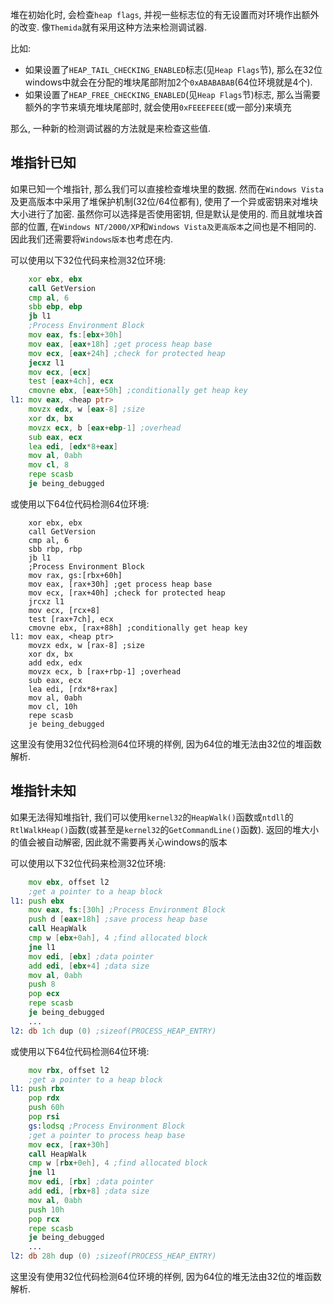 堆在初始化时, 会检查`heap flags`, 并视一些标志位的有无设置而对环境作出额外的改变. 像`Themida`就有采用这种方法来检测调试器.

比如:

* 如果设置了`HEAP_TAIL_CHECKING_ENABLED`标志(见`Heap Flags`节), 那么在32位windows中就会在分配的堆块尾部附加2个`0xABABABAB`(64位环境就是4个).
* 如果设置了`HEAP_FREE_CHECKING_ENABLED`(见`Heap Flags`节)标志, 那么当需要额外的字节来填充堆块尾部时, 就会使用`0xFEEEFEEE`(或一部分)来填充

那么, 一种新的检测调试器的方法就是来检查这些值. 

## 堆指针已知

如果已知一个堆指针, 那么我们可以直接检查堆块里的数据. 然而在`Windows Vista`及更高版本中采用了堆保护机制(32位/64位都有), 使用了一个异或密钥来对堆块大小进行了加密. 虽然你可以选择是否使用密钥, 但是默认是使用的. 而且就堆块首部的位置, 在`Windows NT/2000/XP`和`Windows Vista及更高版本`之间也是不相同的. 因此我们还需要将`Windows版本`也考虑在内. 

可以使用以下32位代码来检测32位环境:

``` asm
    xor ebx, ebx
    call GetVersion
    cmp al, 6
    sbb ebp, ebp
    jb l1
    ;Process Environment Block
    mov eax, fs:[ebx+30h]
    mov eax, [eax+18h] ;get process heap base
    mov ecx, [eax+24h] ;check for protected heap
    jecxz l1
    mov ecx, [ecx]
    test [eax+4ch], ecx
    cmovne ebx, [eax+50h] ;conditionally get heap key
l1: mov eax, <heap ptr>
    movzx edx, w [eax-8] ;size
    xor dx, bx
    movzx ecx, b [eax+ebp-1] ;overhead
    sub eax, ecx
    lea edi, [edx*8+eax]
    mov al, 0abh
    mov cl, 8
    repe scasb
    je being_debugged
```

或使用以下64位代码检测64位环境:

```
    xor ebx, ebx
    call GetVersion
    cmp al, 6
    sbb rbp, rbp
    jb l1
    ;Process Environment Block
    mov rax, gs:[rbx+60h]
    mov eax, [rax+30h] ;get process heap base
    mov ecx, [rax+40h] ;check for protected heap
    jrcxz l1
    mov ecx, [rcx+8]
    test [rax+7ch], ecx
    cmovne ebx, [rax+88h] ;conditionally get heap key
l1: mov eax, <heap ptr>
    movzx edx, w [rax-8] ;size
    xor dx, bx
    add edx, edx
    movzx ecx, b [rax+rbp-1] ;overhead
    sub eax, ecx
    lea edi, [rdx*8+rax]
    mov al, 0abh
    mov cl, 10h
    repe scasb
    je being_debugged
```

这里没有使用32位代码检测64位环境的样例, 因为64位的堆无法由32位的堆函数解析.


## 堆指针未知

如果无法得知堆指针, 我们可以使用`kernel32`的`HeapWalk()`函数或`ntdll`的`RtlWalkHeap()`函数(或甚至是`kernel32`的`GetCommandLine()`函数). 返回的堆大小的值会被自动解密, 因此就不需要再关心windows的版本

可以使用以下32位代码来检测32位环境:

``` asm
    mov ebx, offset l2
    ;get a pointer to a heap block
l1: push ebx
    mov eax, fs:[30h] ;Process Environment Block
    push d [eax+18h] ;save process heap base
    call HeapWalk
    cmp w [ebx+0ah], 4 ;find allocated block
    jne l1
    mov edi, [ebx] ;data pointer
    add edi, [ebx+4] ;data size
    mov al, 0abh
    push 8
    pop ecx
    repe scasb
    je being_debugged
    ...
l2: db 1ch dup (0) ;sizeof(PROCESS_HEAP_ENTRY)
```

或使用以下64位代码检测64位环境:

``` asm
    mov rbx, offset l2
    ;get a pointer to a heap block
l1: push rbx
    pop rdx
    push 60h
    pop rsi
    gs:lodsq ;Process Environment Block
    ;get a pointer to process heap base
    mov ecx, [rax+30h]
    call HeapWalk
    cmp w [rbx+0eh], 4 ;find allocated block
    jne l1
    mov edi, [rbx] ;data pointer
    add edi, [rbx+8] ;data size
    mov al, 0abh
    push 10h
    pop rcx
    repe scasb
    je being_debugged
    ...
l2: db 28h dup (0) ;sizeof(PROCESS_HEAP_ENTRY)
```

这里没有使用32位代码检测64位环境的样例, 因为64位的堆无法由32位的堆函数解析.

